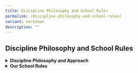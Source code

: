 ```yaml
---
title: Discipline Philosophy and School Rules
permalink: /discipline-philosophy-and-school-rules/
variant: markdown
description: ""
---
```

<h2>Discipline Philosophy and School Rules</h2>
<details class="isomer-details">
<summary><strong>Discipline Philosophy and Approach</strong>
</summary>
<div data-type="detailsContent" class="isomer-details-content">
<p><strong>Discipline Committee</strong>
</p>
<details class="isomer-details">
<summary><strong>Framework:</strong>
</summary>
<div data-type="detailsContent" class="isomer-details-content">
<p>
<br>
</p>
<div class="isomer-image-wrapper">
<img style="width: 30%" height="auto" width="30%" alt="School Uniform" src="/images/Discipline/Discipline_Framework.jpg">
</div>
<p>
<br>At the core of the framework, the balance symbolises equilibrium and fairness,
suggesting the careful weighing of disciplinary actions with empathy and
consideration for individual circumstances. This communicates the idea
of maintaining discipline while also showing care and empathy towards those
involved. It reinforces the concept of discipline not merely as enforcement
but as a supportive and nurturing process.</p>
</div>
</details>
<details class="isomer-details">
<summary><strong>Philosophy:</strong>
</summary>
<div data-type="detailsContent" class="isomer-details-content">
<p>
<br>AGPS believes that discipline should not focus on consequences, but about
fostering a positive learning environment where all students can thrive.
We embrace the concept of "Discipline with CARE," which emphasises guidance,
support, and the development of self-regulation skills. This philosophy
is grounded in the acronym CARE, with restorative practices integrated
throughout:
<br>
<br>• Compassion: We approach students with empathy and understanding, recognizing
that behavior can stem from a variety of factors. We utilise restorative
practices to create a safe space for students to express their feelings
and perspectives when addressing misconduct.
<br>
<br>• Accountability: We hold students accountable for their actions in a
way that promotes reflection and growth. This may involve restorative practices
like conferencing or circles, where students can take ownership of their
behavior and the impact it had on others.
<br>
<br>• Respect: We treat all members of our school community with respect,
fostering positive relationships and a sense of belonging. Restorative
practices, like mediation, encourage respectful dialogue and help rebuild
trust after conflict.
<br>
<br>• Empowerment: We empower students to make positive choices and develop
the skills necessary for self-discipline. Restorative practices provide
opportunities for students to learn from their mistakes, repair harm caused,
and contribute to solutions.</p>
</div>
</details>
<details class="isomer-details">
<summary><strong>Approach:</strong>
</summary>
<div data-type="detailsContent" class="isomer-details-content">
<p>
<br>Our school-wide discipline approach focuses on Prevention, Intervention,
and Restoration, with restorative practices woven into the process:
<br>
<br>• Prevention: We actively promote a positive school climate through clear
expectations, positive reinforcement, and student well-being programmes.
Our school-wide approach to enhancing student well-being is further strengthened
by a positive education framework developed by Noble &amp; McGrath, known
as the P.R.O.S.P.E.R framework. This framework empowers students to make
positive choices and thrive both academically and personally.
<br>
<br>• Intervention: We enforce discipline consistently, ensuring fairness.
When misconduct occurs, we prioritise restorative practices as our primary
intervention strategy. Teachers will facilitate conferences or mediations.
This allows students to directly address the harm caused, identify underlying
issues that may have contributed to the behavior, and collaboratively develop
a plan to address the misconduct. This approach ensures we promptly address
inappropriate behavior while also promoting empathy, accountability, and
sustainable positive change. The focus is on helping students develop self-discipline
and good character.
<br>
<br>• Restoration: Restorative practices remain central even when implementing
consequences. Consequences may still be necessary, but they will be chosen
with a restorative lens, such as Behavioural Corrective Duty (BCD) or Reflection
Time (RT) that contribute to repairing the harm. * Students may be required
to participate in conferences or mediation to understand the impact of
their actions and contribute to repairing the harm caused. Teachers will
work with students to replace inappropriate behaviors with prosocial ones
and restore relationships with those impacted by their actions.
<br>
<br>* Disciplinary consequences such as suspension and caning are considered
in combination or separately, depending on the circumstances of each case.</p>
</div>
</details>
<p></p>
</div>
</details>
<details class="isomer-details">
<summary><strong>Our School Rules</strong>
</summary>
<div data-type="detailsContent" class="isomer-details-content">
<p>
<br><strong>School Rules &amp; Regulations</strong>
</p>
<details class="isomer-details">
<summary><strong>General Conduct</strong>
</summary>
<div data-type="detailsContent" class="isomer-details-content">
<p>Students are expected to:</p>
<ul data-tight="true" class="tight">
<li>
<p>Exhibit the <strong>A.N.C.H.O.R. </strong>values - Agility, iNtegrity,
Care, Humility, Optimism and Resilience</p>
</li>
<li>
<p>Be polite and well-behaved in and outside of school.</p>
</li>
<li>
<p>Greet all members of Anchor Green Primary School community – teachers,
non-teaching staff, parents and visitors politely.</p>
</li>
<li>
<p>Move quietly in an orderly manner when moving around the school.</p>
</li>
<li>
<p>Handle all school equipment and property with care.</p>
</li>
<li>
<p>Keep the classrooms and school premises clean</p>
</li>
<li>
<p>Observe safety guidelines and behave in a safe manner</p>
</li>
</ul>
</div>
</details>
<details class="isomer-details">
<summary><strong>Attendance and Punctuality</strong>
</summary>
<div data-type="detailsContent" class="isomer-details-content">
<ul data-tight="true" class="tight">
<li>
<p>Daily attendance is compulsory.</p>
</li>
<li>
<p>Please do not send your child to school if he/she is unwell and please
call the school to inform his/her Form teacher of your child’s absence.</p>
</li>
<li>
<p>Absenteeism must be covered by a Medical Certificate from a doctor OR
a letter with a valid supporting document.</p>
</li>
<li>
<p>A valid Medical Certificate, from a clinic registered with the Singapore
Medical Council, must be submitted to your child’s/ward’s Form Teacher
if he/she has missed any scheduled assessments, when he/she returns to
school.</p>
</li>
<li>
<p>An automated message will be sent to the student’s parent/guardian should
a student be absent from school and if the student’s parent/guardian has
not updated the school on the student’s absence.</p>
</li>
<li>
<p>Please contact the school’s General Office, as soon as possible, upon
receiving the message to update the school on the reason for your child’s/ward’s
absence and provide the relevant supporting document (e.g. MC) when your
child/ward returns to school.</p>
</li>
<li>
<p>Students are to report at the assembly venue for flag raising by 7.20
am.</p>
</li>
<li>
<p>Students who arrive at the assembly area after 7.30am will be marked as
‘Late’.</p>
</li>
<li>
<p>Students are to participate and be punctual for school and all designated
school activities.</p>
</li>
<li>
<p>Students must complete the full school term. Prolonged and frequent absence
from school will hamper a child’s learning and development. In addition,
this may have an impact on his/her Holistic Development Profile (HDP) Report
unless the absence is due to valid reason(s) (e.g. Medical Leave).</p>
</li>
<li>
<p>Students’ Holistic Development Profile (HDP) and Conduct Grade (CG) report
will also be affected should he/ she not adhere to the above-mentioned
rules relating to attendance and punctuality.</p>
</li>
</ul>
</div>
</details>
<details class="isomer-details">
<summary><strong>Assembly/Pledge Taking</strong>
</summary>
<div data-type="detailsContent" class="isomer-details-content">
<ul>
<li>
<p>Students who are Singapore Citizens must sing the National Anthem and
recite the Pledge. Students will recite the Pledge with their right fist
over their heart.&nbsp;</p>
</li>
</ul>
<ul>
<li>
<p>All students are required to sing the school song.&nbsp;</p>
</li>
</ul>
<ul>
<li>
<p>Students are to observe all the commands for assembly without fidgeting.&nbsp;</p>
</li>
</ul>
<ul>
<li>
<p>It is mandatory for all students to uphold the integrity of the flag raising
ceremony.&nbsp;</p>
</li>
</ul>
</div>
</details>
<details class="isomer-details">
<summary><strong>Classroom Conduct</strong>
</summary>
<div data-type="detailsContent" class="isomer-details-content">
<ul>
<li>
<p>Students are required to stand and greet the teachers before and after
lessons.&nbsp;</p>
</li>
</ul>
<ul>
<li>
<p>No food and sweet drinks are to be consumed in the classroom except during
the prescribed snack time. Only plain water is allowed to be consumed in
class.&nbsp;</p>
</li>
</ul>
<ul>
<li>
<p>All students will proceed to the canteen during recess.&nbsp; They are
not to stay in the classroom.&nbsp;</p>
</li>
</ul>
<ul>
<li>
<p>Students will require the teacher’s permission before stepping out of
the classroom.&nbsp;</p>
</li>
</ul>
</div>
</details>
<details class="isomer-details">
<summary><strong>Attire and Appearance</strong>
</summary>
<div data-type="detailsContent" class="isomer-details-content">
<ul>
<li>
<p>Students should be properly and neatly attired.&nbsp; They must wear the
prescribed school uniform and no modification to the uniform is allowed.&nbsp;</p>
</li>
</ul>
<ul>
<li>
<p>Sweaters may be worn only when the weather is cold (e.g. on rainy days
in the morning). Should there be extenuating circumstances, the school
can consider the request on a case-by-case basis.&nbsp;</p>
</li>
</ul>
<ul>
<li>
<p>Students are allowed to wear their PE attire on days they have PE lessons
and/or Co-Curricular Activities.</p>
</li>
</ul>
<p></p>
<p><strong>School Uniform</strong>
</p>
<p></p>
<div class="isomer-image-wrapper">
<img style="width: 100%" height="auto" width="100%" alt="School Uniform" src="/images/Discipline/School_Uniform.jpg">
</div>
<p></p>
<p><strong>PE Uniform</strong>
</p>
<p></p>
<div class="isomer-image-wrapper">
<img style="width: 100%" height="auto" width="100%" alt="PE Uniform" src="/images/Discipline/PE_Uniform.jpg">
</div>
</div>
</details>
<details class="isomer-details">
<summary><strong>School Attire Guidelines</strong>
</summary>
<div data-type="detailsContent" class="isomer-details-content">
<table style="minWidth: 50px">
<colgroup>
<col>
<col>
</colgroup>
<tbody>
<tr>
<td rowspan="1" colspan="1">
<p><strong>Hair</strong>
</p>
</td>
<td rowspan="1" colspan="1">
<p><strong><u>Fringe</u></strong>
<br>
<br>- Fringe must be neat and kept above the eyebrows (for both and girls)
<br>- Long fringe must be pinned up (for girls)
<br>
<br><strong><u>Length</u></strong>
<br>
<br>- Long hair (below the collar) must be tied up and plaited neatly (for
girls)
<br>- Hair must be kept short and neat (for boys)
<br>- Fanciful hairstyle is not allowed
<br>
<br><strong><u>Facial Hair</u></strong>
<br>
<br>- Facial hair such as moustache and beard not allowed
<br>
<br><strong><u>Grooming</u></strong>
<br>
<br>- Hair must not be tinted or dyed (for girls)
<br>- Hair must not be tinted, dyed or spiked (for boys)
<br>
<br><strong><u>Hair Accessories</u></strong><u> </u>
<br>
<br>- All hair accessories must be black or navy blue and not jeweled. (girls)</p>
</td>
</tr>
<tr>
<td rowspan="1" colspan="1">
<p><strong>Attire</strong>
</p>
</td>
<td rowspan="1" colspan="1">
<p><strong><u>Uniform / PE Attire</u></strong>
<br>
<br>- School uniform must be of appropriate size
<br>- Shorts and skirts must be of knee length
<br>- Students are not required to tuck-in their School Uniform and PE Polo
T-Shirt.
<br>
<br><strong><u>Socks</u></strong>
<br>
<br>- Ankle socks are not allowed
<br>- Socks should be above ankle length
<br>
<br><strong><u>Shoes </u></strong>
<br>
<br>- Black canvas shoes.
<br>- No sports shoes except on CCA days after Curriculum hours or when pupil
is participating in competitions
<br>- Slip-ons are not allowed
<br>
<br><strong><u>Name Tag</u></strong>
<br>
<br>- Name tag should be ironed / sewn on the left side of the school uniform
and PE T-shirt and above the school logo</p>
</td>
</tr>
<tr>
<td rowspan="1" colspan="1">
<p><strong>Accessories</strong>
</p>
</td>
<td rowspan="1" colspan="1">
<p>- Only small black or dark blue ear studs are allowed - for female students
only.
<br>- Colourful and/or multiple ear studs are not allowed.
<br>- Students are not allowed to wear wrist or friendship bands, jewellery
or accessories of any kind to school for uniformity and safety reasons</p>
</td>
</tr>
<tr>
<td rowspan="1" colspan="1">
<p><strong>Nails</strong>
</p>
</td>
<td rowspan="1" colspan="1">
<p>- Nails must be kept short and clean
<br>- No nail polish is allowed</p>
</td>
</tr>
</tbody>
</table>
</div>
</details>
<details class="isomer-details">
<summary><strong>Permission to leave school/country during Curriculum/Term Time</strong>
</summary>
<div data-type="detailsContent" class="isomer-details-content">
<ul data-tight="true" class="tight">
<li>
<p>Students must refrain from travelling or leaving the country during the
school term. For urgent cases, written permission must be sought from the
school and is subjected to approval by the School Leaders. Parents are
to check the school calendar before planning their vacations.</p>
</li>
</ul>
</div>
</details>
<details class="isomer-details">
<summary><strong>Mobile Phone/Smart Watches Policy</strong>
</summary>
<div data-type="detailsContent" class="isomer-details-content">
<ul>
<li>
<p>The school does not encourage students to bring mobile phones and/or smart
devices (e.g. smart wrist watches – with the ability to communicate, capture
and/or record images or sounds) to school.&nbsp;</p>
</li>
</ul>
<ul>
<li>
<p>Parents who would like their child to carry a mobile phone must take personal
responsibility. The school will not be responsible for any loss or damage
to the mobile phones or smart watches.&nbsp;</p>
</li>
</ul>
<ul>
<li>
<p>Students are not allowed to use their mobile phones and/or smart devices
(e.g. smart wrist watches) in school.&nbsp;</p>
</li>
</ul>
<ul>
<li>
<p>Students’ mobile phones and/or smart devices (e.g. smart wrist watches)
may be confiscated as a disciplinary measure and/or for the purpose of
investigation if students contravened the above rule.&nbsp;</p>
</li>
</ul>
</div>
</details>
<p></p>
</div>
</details>
<p></p>